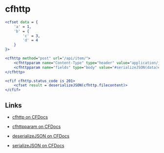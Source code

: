 # cfhttp

```ColdFusion
<cfset data = {
	'a' = 1,
	'b' = {
		'c' = 3,
		'd' = 4
	}
}>

<cfhttp method="post" url="/api/item/">
	<cfhttpparam name="Content-Type" type="header" value="application/json">
	<cfhttpparam name="fields" type="body" value="#serializeJSON(data)#">
</cfhttp>

<cfif cfhttp.status_code is 201>
	<cfset result = deserializeJSON(cfhttp.filecontent)>
</cfif>
```


## Links

- [cfhttp on CFDocs](http://cfdocs.org/cfhttp)

- [cfhttpparam on CFDocs](http://cfdocs.org/cfhttpparam)

- [deserializeJSON on CFDocs](http://cfdocs.org/deserializejson)

- [serializeJSON on CFDocs](http://cfdocs.org/serializejson)
